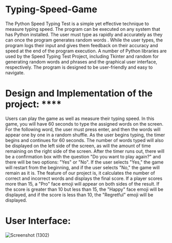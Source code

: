 # Typing-Speed-Game
The Python Speed Typing Test is a simple yet effective technique to measure typing speed. The program can be executed on any system that has Python installed. The user must type as rapidly and accurately as they can once the program generates random words . While the user types, the program logs their input and gives them feedback on their accuracy and speed at the end of the program execution.
A number of Python libraries are used by the Speed Typing Test Project, including Tkinter and random for generating random words and phrases and the graphical user interface, respectively. The program is designed to be user-friendly and easy to navigate. 

# Design and Implementation of the project: ****
Users can play the game as well as measure their typing speed. In this game, you will have 60 seconds to type the assigned words on the screen. For the following word, the user must press enter, and then the words will appear one by one in a random shuffle. As the user begins typing, the timer begins and continues for 60 seconds. The number of words typed will also be displayed on the left side of the screen, as will the amount of time remaining on the right side of the screen. After the timer runs out, there will be a confirmation box with the question "Do you want to play again?" and there will be two options: "Yes" or "No". If the user selects "Yes," the game will restart from the beginning, and if the user selects "No," the game will remain as it is. The feature of our project is, it calculates the number of correct and incorrect words and displays the final score. If a player scores more than 15, a "Pro" face emoji will appear on both sides of the result. If the score is greater than 10 but less than 15, the "Happy" face emoji will be displayed, and if the score is less than 10, the "Regretful" emoji will be displayed.

# User Interface:
![Screenshot (1302)](https://user-images.githubusercontent.com/83781242/224620718-b4587bd8-82a2-4f9a-b0a0-0d946965f8a5.png)


